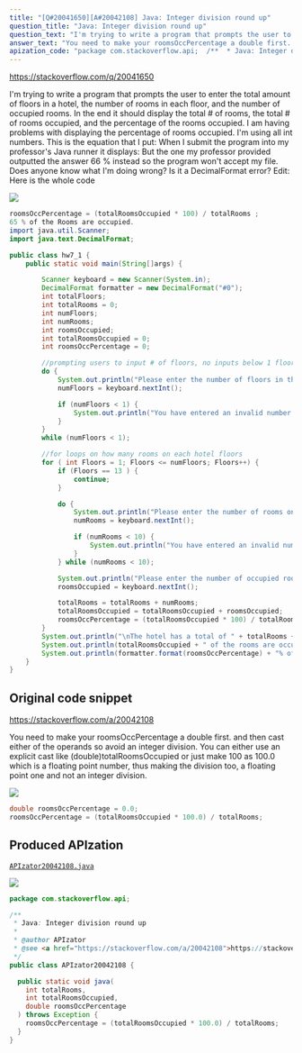 ```yaml
---
title: "[Q#20041650][A#20042108] Java: Integer division round up"
question_title: "Java: Integer division round up"
question_text: "I'm trying to write a program that prompts the user to enter the total amount of floors in a hotel, the number of rooms in each floor, and the number of occupied rooms. In the end it should display the total # of rooms, the total # of rooms occupied, and the percentage of the rooms occupied. I am having problems with displaying the percentage of rooms occupied. I'm using all int numbers. This is the equation that I put: When I submit the program into my professor's Java runner it displays: But the one my professor provided outputted the answer 66 % instead so the program won't accept my file. Does anyone know what I'm doing wrong? Is it a DecimalFormat error? Edit: Here is the whole code"
answer_text: "You need to make your roomsOccPercentage a double first. and then cast either of the operands so avoid an integer division. You can either use an explicit cast like (double)totalRoomsOccupied or just make 100 as 100.0 which is a floating point number, thus making the division too, a floating point one and not an integer division."
apization_code: "package com.stackoverflow.api;  /**  * Java: Integer division round up  *  * @author APIzator  * @see <a href=\"https://stackoverflow.com/a/20042108\">https://stackoverflow.com/a/20042108</a>  */ public class APIzator20042108 {    public static void java(     int totalRooms,     int totalRoomsOccupied,     double roomsOccPercentage   ) throws Exception {     roomsOccPercentage = (totalRoomsOccupied * 100.0) / totalRooms;   } }"
---
```


https://stackoverflow.com/q/20041650

I&#x27;m trying to write a program that prompts the user to enter the total amount of floors in a hotel, the number of rooms in each floor, and the number of occupied rooms. In the end it should display the total # of rooms, the total # of rooms occupied, and the percentage of the rooms occupied. I am having problems with displaying the percentage of rooms occupied. I&#x27;m using all int numbers.
This is the equation that I put:
When I submit the program into my professor&#x27;s Java runner it displays:
But the one my professor provided outputted the answer 66 % instead so the program won&#x27;t accept my file.
Does anyone know what I&#x27;m doing wrong? Is it a DecimalFormat error?
Edit: Here is the whole code


<div class="code-logo"><img src="/stackoverflow.png" /></div>

```java
roomsOccPercentage = (totalRoomsOccupied * 100) / totalRooms ;
65 % of the Rooms are occupied.
import java.util.Scanner; 
import java.text.DecimalFormat;

public class hw7_1 {
    public static void main(String[]args) {

        Scanner keyboard = new Scanner(System.in);
        DecimalFormat formatter = new DecimalFormat("#0");
        int totalFloors;
        int totalRooms = 0;
        int numFloors;
        int numRooms;
        int roomsOccupied;
        int totalRoomsOccupied = 0;
        int roomsOccPercentage = 0;

        //prompting users to input # of floors, no inputs below 1 floor
        do {
            System.out.println("Please enter the number of floors in the hotel: ");
            numFloors = keyboard.nextInt();

            if (numFloors < 1) {
                System.out.println("You have entered an invalid number of floors. ");
            }
        }
        while (numFloors < 1);

        //for loops on how many rooms on each hotel floors
        for ( int Floors = 1; Floors <= numFloors; Floors++) {
            if (Floors == 13 ) {
                continue;
            }

            do {
                System.out.println("Please enter the number of rooms on floor #: " + Floors );
                numRooms = keyboard.nextInt();

                if (numRooms < 10) {
                    System.out.println("You have entered an invalid number of rooms. ");
                }
            } while (numRooms < 10);

            System.out.println("Please enter the number of occupied rooms on floor #: " + Floors);
            roomsOccupied = keyboard.nextInt();

            totalRooms = totalRooms + numRooms;
            totalRoomsOccupied = totalRoomsOccupied + roomsOccupied;
            roomsOccPercentage = (totalRoomsOccupied * 100) / totalRooms ;
        }
        System.out.println("\nThe hotel has a total of " + totalRooms + " rooms.");
        System.out.println(totalRoomsOccupied + " of the rooms are occupied.");
        System.out.println(formatter.format(roomsOccPercentage) + "% of the rooms are occupied.");
    }
}
```


## Original code snippet

https://stackoverflow.com/a/20042108

You need to make your roomsOccPercentage a double first.
and then cast either of the operands so avoid an integer division.
You can either use an explicit cast like (double)totalRoomsOccupied or just make 100 as 100.0 which is a floating point number, thus making the division too, a floating point one and not an integer division.

<div class="code-logo"><img src="/stackoverflow.png" /></div>

```java
double roomsOccPercentage = 0.0;
roomsOccPercentage = (totalRoomsOccupied * 100.0) / totalRooms;
```

## Produced APIzation

[`APIzator20042108.java`](https://github.com/pasqualesalza/apization/raw/main/data/search/APIzator20042108.java)

<div class="code-logo"><img src="/apizator.png" /></div>

```java
package com.stackoverflow.api;

/**
 * Java: Integer division round up
 *
 * @author APIzator
 * @see <a href="https://stackoverflow.com/a/20042108">https://stackoverflow.com/a/20042108</a>
 */
public class APIzator20042108 {

  public static void java(
    int totalRooms,
    int totalRoomsOccupied,
    double roomsOccPercentage
  ) throws Exception {
    roomsOccPercentage = (totalRoomsOccupied * 100.0) / totalRooms;
  }
}

```